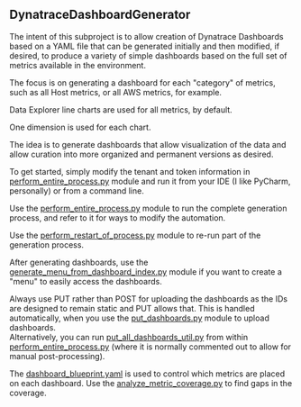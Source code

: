 ## DynatraceDashboardGenerator
The intent of this subproject is to allow creation of Dynatrace Dashboards based on a YAML file that can be generated initially and then modified, if desired, to produce a variety of simple dashboards based on the full set of metrics available in the environment.

The focus is on generating a dashboard for each "category" of metrics, such as all Host metrics, or all AWS metrics, for example.

Data Explorer line charts are used for all metrics, by default.

One dimension is used for each chart.

The idea is to generate dashboards that allow visualization of the data and allow curation into more organized and permanent versions as desired.

To get started, simply modify the tenant and token information in [perform_entire_process.py](https://github.com/Dynatrace-Dave-Mauney/Automation/blob/main/DynatraceDashboardGenerator/perform_entire_process.py) module and run it from your IDE (I like PyCharm, personally) or from a command line.

Use the [perform_entire_process.py](https://github.com/Dynatrace-Dave-Mauney/Automation/blob/main/DynatraceDashboardGenerator/perform_entire_process.py) module to run the complete generation process, and refer to it for ways to modify the automation.

Use the [perform_restart_of_process.py](https://github.com/Dynatrace-Dave-Mauney/Automation/blob/main/DynatraceDashboardGenerator/perform_restart_of_process.py) module to re-run part of the generation process.

After generating dashboards, use the [generate_menu_from_dashboard_index.py](https://github.com/Dynatrace-Dave-Mauney/Automation/blob/main/Dashboards/generate_menu_from_dashboard_index.py) module if you want to create a "menu" to easily access the dashboards.

Always use PUT rather than POST for uploading the dashboards as the IDs are designed to remain static and PUT allows that.  This is handled automatically, when you use the [put_dashboards.py](https://github.com/Dynatrace-Dave-Mauney/Automation/blob/main/Dashboards/put_dashboards.py) module to upload dashboards.  
Alternatively, you can run [put_all_dashboards_util.py](https://github.com/Dynatrace-Dave-Mauney/Automation/blob/main/DynatraceDashboardGenerator/put_all_dashboards_util.py) from within [perform_entire_process.py](https://github.com/Dynatrace-Dave-Mauney/Automation/blob/main/DynatraceDashboardGenerator/perform_entire_process.py) (where it is normally commented out to allow for manual post-processing).

The [dashboard_blueprint.yaml](https://github.com/Dynatrace-Dave-Mauney/Automation/blob/main/DynatraceDashboardGenerator/dashboard_blueprint.yaml) is used to control which metrics are placed on each dashboard.
Use the [analyze_metric_coverage.py](https://github.com/Dynatrace-Dave-Mauney/Automation/blob/main/DynatraceDashboardGenerator/analyze_metric_coverage.py) to find gaps in the coverage.